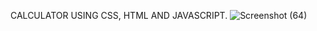 CALCULATOR USING CSS, HTML AND JAVASCRIPT.
![Screenshot (64)](https://github.com/user-attachments/assets/931e0126-916a-4aec-b057-8a252ef308b7)
